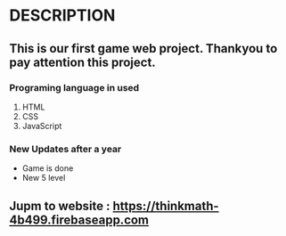 # DESCRIPTION

## This is our first game web project. Thankyou to pay attention this project.

### Programing language in used
1. HTML
2. CSS
3. JavaScript

### New Updates after a year
- Game is done
- New 5 level

## Jupm to website : https://thinkmath-4b499.firebaseapp.com
